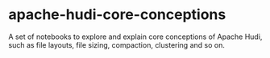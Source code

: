 # apache-hudi-core-conceptions
A set of notebooks to explore and explain core conceptions of Apache Hudi, such as file layouts, file sizing, compaction, clustering and so on.
